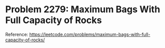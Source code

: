 # Problem 2279: Maximum Bags With Full Capacity of Rocks

Reference: https://leetcode.com/problems/maximum-bags-with-full-capacity-of-rocks/